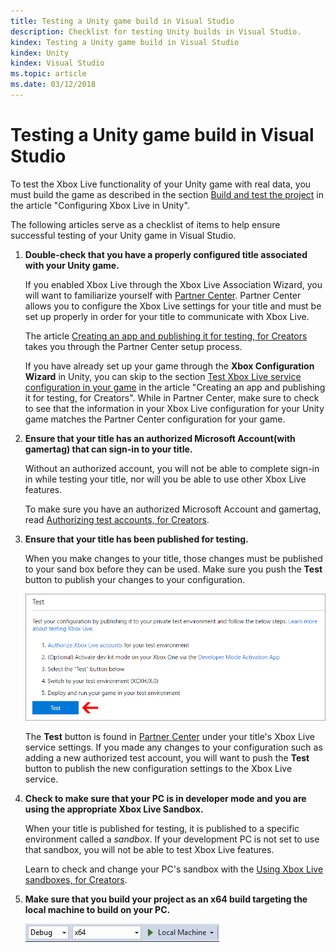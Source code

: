 ```yaml
---
title: Testing a Unity game build in Visual Studio
description: Checklist for testing Unity builds in Visual Studio.
kindex: Testing a Unity game build in Visual Studio
kindex: Unity
kindex: Visual Studio
ms.topic: article
ms.date: 03/12/2018
---
```


# Testing a Unity game build in Visual Studio

To test the Xbox Live functionality of your Unity game with real data, you must build the game as described in the section [Build and test the project](live-configure-xbl-in-unity.md#build-and-test-the-project) in the article "Configuring Xbox Live in Unity".

The following articles serve as a checklist of items to help ensure successful testing of your Unity game in Visual Studio.

1. **Double-check that you have a properly configured title associated with your Unity game.**

    If you enabled Xbox Live through the Xbox Live Association Wizard, you will want to familiarize yourself with [Partner Center](https://partner.microsoft.com/dashboard).
    Partner Center allows you to configure the Xbox Live settings for your title and must be set up properly in order for your title to communicate with Xbox Live.

    The article [Creating an app and publishing it for testing, for Creators](../../../setup-partner-center/legacy/live-create-and-test-creators-title.md) takes you through the Partner Center setup process.
    
    If you have already set up your game through the **Xbox Configuration Wizard** in Unity, you can skip to the section [Test Xbox Live service configuration in your game](../../../setup-partner-center/legacy/live-create-and-test-creators-title.md#test-xbox-live-service-configuration-in-your-game) in the article "Creating an app and publishing it for testing, for Creators".
    While in Partner Center, make sure to check to see that the information in your Xbox Live configuration for your Unity game matches the Partner Center configuration for your game.
    
2. **Ensure that your title has an authorized Microsoft Account(with gamertag) that can sign-in to your title.**

    Without an authorized account, you will not be able to complete sign-in in while testing your title, nor will you be able to use other Xbox Live features.

    To make sure you have an authorized Microsoft Account and gamertag, read [Authorizing test accounts, for Creators](../../../setup-partner-center/legacy/live-authorize-xbox-live-accounts.md).

3. **Ensure that your title has been published for testing.**

    When you make changes to your title, those changes must be published to your sand box before they can be used.
    Make sure you push the **Test** button to publish your changes to your configuration.

    ![Publish for test image](live-test-vstudio-build-images/creators_udc_xboxlive_config_test.png)

    The **Test** button is found in [Partner Center](https://partner.microsoft.com/dashboard) under your title's Xbox Live service settings.
    If you made any changes to your configuration such as adding a new authorized test account, you will want to push the **Test** button to publish the new configuration settings to the Xbox Live service.

4. **Check to make sure that your PC is in developer mode and you are using the appropriate Xbox Live Sandbox.**

    When your title is published for testing, it is published to a specific environment called a *sandbox*.
    If your development PC is not set to use that sandbox, you will not be able to test Xbox Live features.

    Learn to check and change your PC's sandbox with the [Using Xbox Live sandboxes, for Creators](../../../../test-release/sandboxes/live-sandboxes-creators.md).

5. **Make sure that you build your project as an x64 build targeting the local machine to build on your PC.**

    ![build settings](live-test-vstudio-build-images/vsBuildSettings.JPG)
